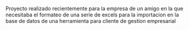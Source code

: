Proyecto realizado recientemente para la empresa de un amigo en la que necesitaba el formateo de una serie de excels para la importacion en la base de datos de una herramienta para cliente de gestion empresarial
